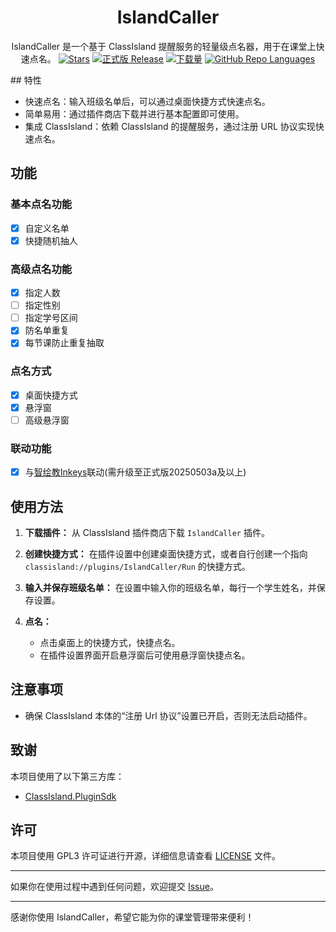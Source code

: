 <!--markdownlint-disable MD001 MD033 MD041 MD051-->

<div align="center">

# IslandCaller

IslandCaller 是一个基于 ClassIsland 提醒服务的轻量级点名器，用于在课堂上快速点名。
[![Stars](https://img.shields.io/github/stars/HUSX100/IslandCaller?label=Stars)](https://github.com/HUSX100/IslandCaller)
[![正式版 Release](https://img.shields.io/github/v/release/HUSX100/IslandCaller?style=flat-square&color=%233fb950&label=正式版)](https://github.com/HUSX100/IslandCaller/releases/latest)
[![下载量](https://img.shields.io/github/downloads/HUSX100/IslandCaller/total?style=social&label=下载量&logo=github)](https://github.com/HUSX100/IslandCaller/releases/latest)
[![GitHub Repo Languages](https://img.shields.io/github/languages/top/HUSX100/IslandCaller?style=flat-square)](https://github.com/HUSX100/IslandCaller/search?l=c%23)
</div>
## 特性

- 快速点名：输入班级名单后，可以通过桌面快捷方式快速点名。
- 简单易用：通过插件商店下载并进行基本配置即可使用。
- 集成 ClassIsland：依赖 ClassIsland 的提醒服务，通过注册 URL 协议实现快速点名。

## 功能

### 基本点名功能

- [x] 自定义名单
- [x] 快捷随机抽人

### 高级点名功能

- [x] 指定人数
- [ ] 指定性别
- [ ] 指定学号区间
- [x] 防名单重复
- [x] 每节课防止重复抽取

### 点名方式

- [x] 桌面快捷方式
- [x] 悬浮窗
- [ ] 高级悬浮窗

### 联动功能

- [x] 与[智绘教Inkeys](https://github.com/Alan-CRL/Inkeys)联动(需升级至正式版20250503a及以上)


## 使用方法

1. **下载插件：** 从 ClassIsland 插件商店下载 `IslandCaller` 插件。

2. **创建快捷方式：**
   在插件设置中创建桌面快捷方式，或者自行创建一个指向 `classisland://plugins/IslandCaller/Run` 的快捷方式。

3. **输入并保存班级名单：**
   在设置中输入你的班级名单，每行一个学生姓名，并保存设置。

4. **点名：**
   - 点击桌面上的快捷方式，快捷点名。
   - 在插件设置界面开启悬浮窗后可使用悬浮窗快捷点名。

## 注意事项

- 确保 ClassIsland 本体的“注册 Url 协议”设置已开启，否则无法启动插件。

## 致谢

本项目使用了以下第三方库：

- [ClassIsland.PluginSdk](https://github.com/ClassIsland/ClassIsland/)

## 许可

本项目使用 GPL3 许可证进行开源，详细信息请查看 [LICENSE](LICENSE) 文件。

---

如果你在使用过程中遇到任何问题，欢迎提交 [Issue](https://github.com/HUSX100/IslandCaller/issues)。

---

感谢你使用 IslandCaller，希望它能为你的课堂管理带来便利！